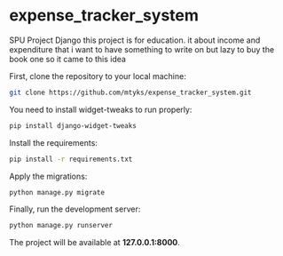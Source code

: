 # expense_tracker_system
SPU Project Django this project is for education. 
it about income and expenditure that i want to have something to write on 
but lazy to buy the book one so it came to this idea
 
First, clone the repository to your local machine:

```bash
git clone https://github.com/mtyks/expense_tracker_system.git
```

You need to install widget-tweaks to run properly:

```bash
pip install django-widget-tweaks
```

Install the requirements:

```bash
pip install -r requirements.txt
```

Apply the migrations:

```bash
python manage.py migrate
```

Finally, run the development server:

```bash
python manage.py runserver
```

The project will be available at **127.0.0.1:8000**.
